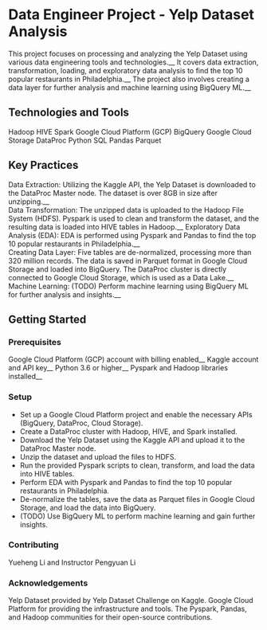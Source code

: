 # Data Engineer Project - Yelp Dataset Analysis

This project focuses on processing and analyzing the Yelp Dataset using various data engineering tools and technologies.__
It covers data extraction, transformation, loading, and exploratory data analysis to find the top 10 popular restaurants in Philadelphia.__
The project also involves creating a data layer for further analysis and machine learning using BigQuery ML.__

## Technologies and Tools

Hadoop
HIVE
Spark
Google Cloud Platform (GCP)
BigQuery
Google Cloud Storage
DataProc
Python
SQL
Pandas
Parquet

## Key Practices

Data Extraction: Utilizing the Kaggle API, the Yelp Dataset is downloaded to the DataProc Master node. The dataset is over 8GB in size after unzipping.__  
Data Transformation: The unzipped data is uploaded to the Hadoop File System (HDFS). Pyspark is used to clean and transform the dataset, and the resulting data is loaded into HIVE tables in Hadoop.__
Exploratory Data Analysis (EDA): EDA is performed using Pyspark and Pandas to find the top 10 popular restaurants in Philadelphia.__  
Creating Data Layer: Five tables are de-normalized, processing more than 320 million records. The data is saved in Parquet format in Google Cloud Storage and loaded into BigQuery. The DataProc cluster is directly connected to Google Cloud Storage, which is used as a Data Lake.__
Machine Learning: (TODO) Perform machine learning using BigQuery ML for further analysis and insights.__

## Getting Started

### Prerequisites
Google Cloud Platform (GCP) account with billing enabled__
Kaggle account and API key__
Python 3.6 or higher__
Pyspark and Hadoop libraries installed__

### Setup
* Set up a Google Cloud Platform project and enable the necessary APIs (BigQuery, DataProc, Cloud Storage).
* Create a DataProc cluster with Hadoop, HIVE, and Spark installed.
* Download the Yelp Dataset using the Kaggle API and upload it to the DataProc Master node.
* Unzip the dataset and upload the files to HDFS.
* Run the provided Pyspark scripts to clean, transform, and load the data into HIVE tables.
* Perform EDA with Pyspark and Pandas to find the top 10 popular restaurants in Philadelphia.
* De-normalize the tables, save the data as Parquet files in Google Cloud Storage, and load the data into BigQuery.
* (TODO) Use BigQuery ML to perform machine learning and gain further insights.

### Contributing

Yueheng Li and Instructor Pengyuan Li

### Acknowledgements

Yelp Dataset provided by Yelp Dataset Challenge on Kaggle. 
Google Cloud Platform for providing the infrastructure and tools. 
The Pyspark, Pandas, and Hadoop communities for their open-source contributions. 

